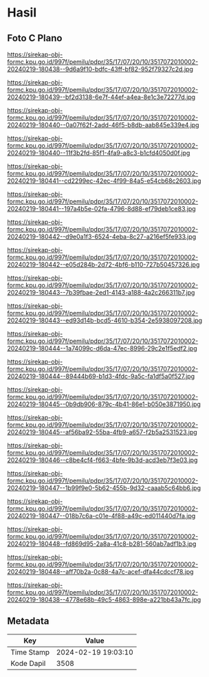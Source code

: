 # Hasil

## Foto C Plano

https://sirekap-obj-formc.kpu.go.id/997f/pemilu/pdpr/35/17/07/20/10/3517072010002-20240219-180438--9d6a9f10-bdfc-43ff-bf82-952f79327c2d.jpg

https://sirekap-obj-formc.kpu.go.id/997f/pemilu/pdpr/35/17/07/20/10/3517072010002-20240219-180439--bf2d3138-6e7f-44ef-a4ea-8e1c3e72277d.jpg

https://sirekap-obj-formc.kpu.go.id/997f/pemilu/pdpr/35/17/07/20/10/3517072010002-20240219-180440--0a07f62f-2add-46f5-b8db-aab845e339e4.jpg

https://sirekap-obj-formc.kpu.go.id/997f/pemilu/pdpr/35/17/07/20/10/3517072010002-20240219-180440--11f3b2fd-85f1-4fa9-a8c3-b1cfd4050d0f.jpg

https://sirekap-obj-formc.kpu.go.id/997f/pemilu/pdpr/35/17/07/20/10/3517072010002-20240219-180441--cd2299ec-42ec-4f99-84a5-e54cb68c2603.jpg

https://sirekap-obj-formc.kpu.go.id/997f/pemilu/pdpr/35/17/07/20/10/3517072010002-20240219-180441--197a4b5e-02fa-4796-8d88-ef79deb1ce83.jpg

https://sirekap-obj-formc.kpu.go.id/997f/pemilu/pdpr/35/17/07/20/10/3517072010002-20240219-180442--d9e0a1f3-6524-4eba-8c27-a216ef5fe933.jpg

https://sirekap-obj-formc.kpu.go.id/997f/pemilu/pdpr/35/17/07/20/10/3517072010002-20240219-180442--e05d284b-2d72-4bf6-b110-727b50457326.jpg

https://sirekap-obj-formc.kpu.go.id/997f/pemilu/pdpr/35/17/07/20/10/3517072010002-20240219-180443--7b39fbae-2ed1-4143-a188-4a2c266311b7.jpg

https://sirekap-obj-formc.kpu.go.id/997f/pemilu/pdpr/35/17/07/20/10/3517072010002-20240219-180443--ed93d14b-bcd5-4610-b354-2e5938097208.jpg

https://sirekap-obj-formc.kpu.go.id/997f/pemilu/pdpr/35/17/07/20/10/3517072010002-20240219-180444--1a74099c-d6da-47ec-8996-29c2e1f5edf2.jpg

https://sirekap-obj-formc.kpu.go.id/997f/pemilu/pdpr/35/17/07/20/10/3517072010002-20240219-180444--89444b69-b1d3-4fdc-9a5c-fa1df5a0f527.jpg

https://sirekap-obj-formc.kpu.go.id/997f/pemilu/pdpr/35/17/07/20/10/3517072010002-20240219-180445--0b9db906-879c-4b41-86e1-b050e3871950.jpg

https://sirekap-obj-formc.kpu.go.id/997f/pemilu/pdpr/35/17/07/20/10/3517072010002-20240219-180445--af56ba92-55ba-4fb9-a657-f2b5a2531523.jpg

https://sirekap-obj-formc.kpu.go.id/997f/pemilu/pdpr/35/17/07/20/10/3517072010002-20240219-180446--c8be4cf4-f663-4bfe-9b3d-acd3eb7f3e03.jpg

https://sirekap-obj-formc.kpu.go.id/997f/pemilu/pdpr/35/17/07/20/10/3517072010002-20240219-180447--1b99f9e0-5b62-455b-9d32-caaab5c64bb6.jpg

https://sirekap-obj-formc.kpu.go.id/997f/pemilu/pdpr/35/17/07/20/10/3517072010002-20240219-180447--018b7c6a-c01e-4f88-a49c-ed011440d7fa.jpg

https://sirekap-obj-formc.kpu.go.id/997f/pemilu/pdpr/35/17/07/20/10/3517072010002-20240219-180448--fd869d95-2a8a-41c8-b281-560ab7adf1b3.jpg

https://sirekap-obj-formc.kpu.go.id/997f/pemilu/pdpr/35/17/07/20/10/3517072010002-20240219-180448--aff70b2a-0c88-4a7c-acef-dfa44cdccf78.jpg

https://sirekap-obj-formc.kpu.go.id/997f/pemilu/pdpr/35/17/07/20/10/3517072010002-20240219-180438--4778e68b-49c5-4863-898e-a221bb43a7fc.jpg


## Metadata

| Key        | Value               |
| ---------- | ------------------- |
| Time Stamp | 2024-02-19 19:03:10 |
| Kode Dapil | 3508                |



